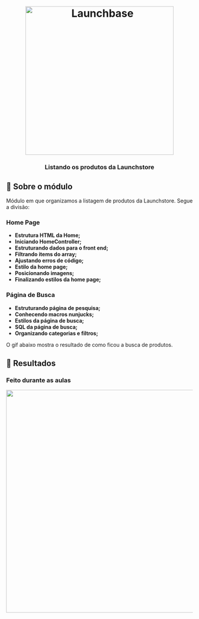 <h1 align="center">
    <img alt="Launchbase" src="https://storage.googleapis.com/golden-wind/bootcamp-launchbase/logo.png" width="400px" />
</h1>

<h3 align="center">
  Listando os produtos da Launchstore 
</h3>

## :rocket: Sobre o módulo

Módulo em que organizamos a listagem de produtos da Launchstore. Segue a divisão:

### Home Page 

- **Estrutura HTML da Home;**
- **Iniciando HomeController;**
- **Estruturando dados para o front end;**
- **Filtrando items do array;**
- **Ajustando erros de código;**
- **Estilo da home page;**
- **Posicionando imagens;**
- **Finalizando estilos da home page;**

### Página de Busca

- **Estruturando página de pesquisa;**
- **Conhecendo macros nunjucks;**
- **Estilos da página de busca;**
- **SQL da página de busca;**
- **Organizando categorias e filtros;**

O gif abaixo mostra o resultado de como ficou a busca de produtos.

## :rocket: Resultados

### Feito durante as aulas

<img alt="" src="https://media.giphy.com/media/lRXr40sNw5fdHnZ5C4/giphy.gif"  width="600px"/>
